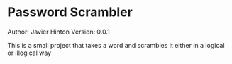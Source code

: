 # Password Scrambler
Author: Javier Hinton
Version: 0.0.1

This is a small project that takes a word and scrambles it either 
in a logical or illogical way